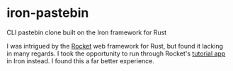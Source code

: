 # iron-pastebin
CLI pastebin clone built on the Iron framework for Rust

I was intrigued by the [Rocket](https://rocket.rs/) web framework for Rust, but found it lacking in many regards.
I took the opportunity to run through Rocket's [tutorial app](https://rocket.rs/guide/pastebin/) in Iron instead.
I found this a far better experience.
